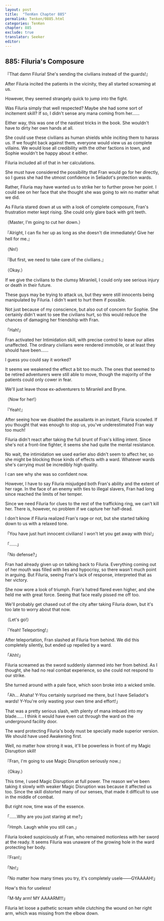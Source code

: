 ```yaml
---
layout: post
title:  "TenKen Chapter 885"
permalink: Tenken/0885.html
categories: TenKen
chapter: 885
exclude: true
translator: Seeker
editor: 
---
```

<h2>885: Filuria's Composure</h2>

『That damn Filuria! She's sending the civilians instead of the guards!』

 After Filuria incited the patients in the vicinity, they all started screaming at us.

 However, they seemed strangely quick to jump into the fight.

 Was Filuria simply that well respected? Maybe she had some sort of incitement skill? If so, I didn't sense any mana coming from her……

 Either way, this was one of the nastiest tricks in the book. She wouldn't have to dirty her own hands at all.

 She could use these civilians as human shields while inciting them to harass us. If we fought back against them, everyone would view us as complete villains. We would lose all credibility with the other factions in town, and Sophie wouldn't be happy about it either.

 Filuria included all of that in her calculations.

 She must have considered the possibility that Fran would go for her directly, so I guess she had the utmost confidence in Seliadot's protection wards.

 Rather, Filuria may have wanted us to strike her to further prove her point. I could see on her face that she thought she was going to win no matter what we did.

 As Filuria stared down at us with a look of complete composure, Fran's frustration meter kept rising. She could only glare back with grit teeth.

（Master, I'm going to cut her down.）

『Alright, I can fix her up as long as she doesn't die immediately! Give her hell for me.』

（Nn!）

『But first, we need to take care of the civilians.』

（Okay.）

 If we give the civilians to the clumsy Miranleil, I could only see serious injury or death in their future.

 These guys may be trying to attack us, but they were still innocents being manipulated by Filuria. I didn't want to hurt them if possible.

 Not just because of my conscience, but also out of concern for Sophie. She certainly didn't want to see the civilians hurt, so this would reduce the chances of damaging her friendship with Fran.

「Hah!」

 Fran activated her Intimidation skill, with precise control to leave our allies unaffected. The ordinary civilians were rendered immobile, or at least they should have been……

 I guess you could say it worked?

 It seems we weakened the effect a bit too much. The ones that seemed to be retired adventurers were still able to move, though the majority of the patients could only cower in fear.

 We'll just leave those ex-adventurers to Miranleil and Bryne.

（Now for her!）

『Yeah!』

 After seeing how we disabled the assailants in an instant, Filuria scowled. If you thought that was enough to stop us, you've underestimated Fran way too much!

 Filuria didn't react after taking the full brunt of Fran's killing intent. Since she's not a front-line fighter, it seems she had quite the mental resistance.

 No wait, the intimidation we used earlier also didn't seem to affect her, so she might be blocking those kinds of effects with a ward. Whatever wards she's carrying must be incredibly high quality.

 I can see why she was so confident now.

 However, I have to say Filuria misjudged both Fran's ability and the extent of her rage. In the face of an enemy with ties to illegal slavers, Fran had long since reached the limits of her temper.

 Since we need Filuria for clues to the rest of the trafficking ring, we can't kill her. There is, however, no problem if we capture her half-dead.

 I don't know if Filuria realized Fran's rage or not, but she started talking down to us with a relaxed tone.

「You have just hurt innocent civilians! I won't let you get away with this!」

「……」

「No defense?」

 Fran had already given up on talking back to Filuria. Everything coming out of her mouth was filled with lies and hypocrisy, so there wasn't much point in arguing. But Filuria, seeing Fran's lack of response, interpreted that as her victory.

 She now wore a look of triumph. Fran's hatred flared even higher, and she held me with great force. Seeing that face really pissed me off too. 

 We'll probably get chased out of the city after taking Filuria down, but it's too late to worry about that now.

（Let's go!）

『Yeah! Teleporting!』

 After teleportation, Fran slashed at Filuria from behind. We did this completely silently, but ended up repelled by a ward.

「Ahh!」

 Filuria screamed as the sword suddenly slammed into her from behind. As I thought, she had no real combat experience, so she could not respond to our strike.

 She turned around with a pale face, which soon broke into a wicked smile.

「Ah… Ahaha! Y-You certainly surprised me there, but I have Seliadot's wards! Y-You're only wasting your own time and effort!」

 That was a pretty serious slash, with plenty of mana imbued into my blade…… I think it would have even cut through the ward on the underground facility door.

 The ward protecting Filuria's body must be specially made superior version. We should have used Awakening first.

 Well, no matter how strong it was, it'll be powerless in front of my Magic Disruption skill!

『Fran, I'm going to use Magic Disruption seriously now.』

（Okay.）

 This time, I used Magic Disruption at full power. The reason we've been taking it slowly with weaker Magic Disruption was because it affected us too. Since the skill distorted many of our senses, that made it difficult to use in the middle of combat.

 But right now, time was of the essence.

「……Why are you just staring at me?」

「Hmph. Laugh while you still can.」

 Filuria looked suspiciously at Fran, who remained motionless with her sword at the ready. It seems Filuria was unaware of the growing hole in the ward protecting her body.

『Fran!』

「Nn!」

「No matter how many times you try, it's completely usele――GYAAAAH!」

 How's this for useless!

「M-My arm! MY AAAARM!!!」

 Filuria let loose a pathetic scream while clutching the wound on her right arm, which was missing from the elbow down.



